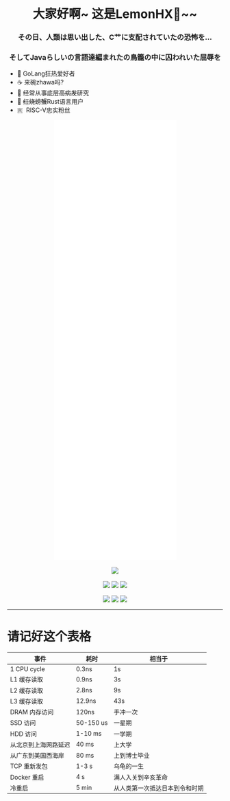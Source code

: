 <h1 align='center'>大家好啊~ 这是LemonHX🍋~~</h1>
<h3 align='center'> その日、人類は思い出した、C艹に支配されていたの恐怖を…</h3><h3 align='center'>そしてJavaらしいの言語達編まれたの鳥籠の中に囚われいた屈辱を</h3>

- 🐀 GoLang狂热爱好者
- ☕ 来碗zhawa吗?
- 🚀 经常从事底层<del>高病发</del>研究
- 🦀 <del>红烧螃蟹</del>Rust语言用户
- 🇷  RISC-V忠实粉丝
<p align='center'>
<img src='https://raw.githubusercontent.com/LemonHX/LemonHX/master/github-metrics.svg' />
</p>
<p align='center'>
    <img src='https://cr-skills-chart-widget.azurewebsites.net/api/api?username=LemonHX&padding=16&labels=true&legend=true&tooltip=true&max-labels=36&branding=false&show-other-skills=true&bg=white'/>
</p>



<p align='center'>
    <img src="https://img.shields.io/badge/Rust-000000?style=for-the-badge&logo=rust&logoColor=ffffff&labelColor=CC4400" />
    <img src="https://img.shields.io/badge/Visual%20Studio%20Code-000000?style=for-the-badge&logo=visual-studio&logoColor=ffffff&labelColor=blue"/>
    <img src="https://img.shields.io/badge/Windows-000000?style=for-the-badge&logo=windows&logoColor=ffffff&labelColor=blue"/>
</p>

<p align='center'>
    <img src="https://img.shields.io/badge/QQ-1332127468-green?style=for-the-badge" />    
    <img src="https://img.shields.io/badge/TG-LemonHX-yellow?style=for-the-badge" />    
    <img src="https://img.shields.io/badge/twitter-lemon_hx-blue?style=for-the-badge&logo=twitter" />
</p>

---

# 请记好这个表格
|事件|耗时|相当于|
|-|-|-|
|1 CPU cycle|0.3ns|1s|
|L1 缓存读取|0.9ns|3s|
|L2 缓存读取|2.8ns|9s|
|L3 缓存读取|12.9ns|43s|
|DRAM 内存访问|120ns|手冲一次|
|SSD 访问|50-150 us|一星期|
|HDD 访问|1-10 ms|一学期|
|从北京到上海网路延迟|40 ms|上大学|
|从广东到美国西海岸|80 ms|上到博士毕业|
|TCP 重新发包|1-3 s|乌龟的一生|
|Docker 重启|4 s|满人入关到辛亥革命|
|冷重启|5 min| 从人类第一次抵达日本到令和时期 |
